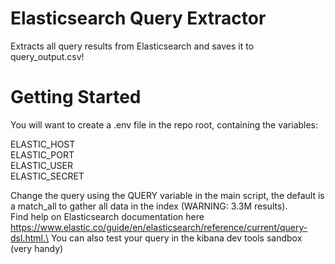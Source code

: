 # Elasticsearch Query Extractor

Extracts all query results from Elasticsearch and saves it to query_output.csv!

# Getting Started

You will want to create a .env file in the repo root, containing the variables:

ELASTIC_HOST\
ELASTIC_PORT\
ELASTIC_USER\
ELASTIC_SECRET
  
Change the query using the QUERY variable in the main script, the default is a match_all to gather all data in the index (WARNING: 3.3M results).\
Find help on Elasticsearch documentation here https://www.elastic.co/guide/en/elasticsearch/reference/current/query-dsl.html.\
You can also test your query in the kibana dev tools sandbox (very handy)
